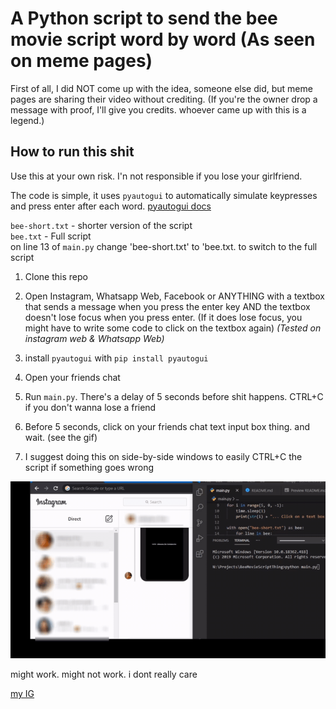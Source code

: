 # A Python script to send the bee movie script word by word (As seen on meme pages)

First of all, I did NOT come up with the idea, someone else did, but meme pages are sharing their video without crediting. (If you're the owner drop a message with proof, I'll give you credits. whoever came up with this is a legend.)

## How to run this shit

Use this at your own risk. I'n not responsible if you lose your girlfriend.

The code is simple, it uses `pyautogui` to automatically simulate keypresses and press enter after each word.
[pyautogui docs](https://pyautogui.readthedocs.io/en/latest)

`bee-short.txt` - shorter version of the script  
`bee.txt` - Full script  
on line 13 of `main.py` change 'bee-short.txt' to 'bee.txt. to switch to the full script

1. Clone this repo

2. Open Instagram, Whatsapp Web, Facebook or ANYTHING with a textbox that sends a message when you press the enter key AND the textbox doesn't lose focus when you press enter. (If it does lose focus, you might have to write some code to click on the textbox again) _(Tested on instagram web & Whatsapp Web)_

3. install `pyautogui` with `pip install pyautogui`

4. Open your friends chat

5. Run `main.py`. There's a delay of 5 seconds before shit happens. CTRL+C if you don't wanna lose a friend

6. Before 5 seconds, click on your friends chat text input box thing. and wait. (see the gif)

7. I suggest doing this on side-by-side windows to easily CTRL+C the script if something goes wrong

![gif](run.gif)

might work. might not work. i dont really care

[my IG](https://www.instagram.com/notnav.jpg)

